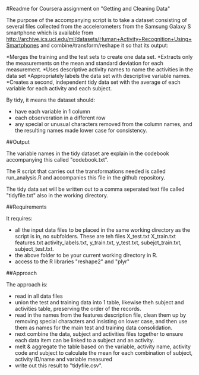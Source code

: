 #Readme for Coursera assignment on "Getting and Cleaning Data"

The purpose of the accompanying script is to take a dataset consisting of several files collected from the accelerometers from the Samsung Galaxy S smartphone which is available from http://archive.ics.uci.edu/ml/datasets/Human+Activity+Recognition+Using+Smartphones and combine/transform/reshape it so that its output:

*Merges the training and the test sets to create one data set.
*Extracts only the measurements on the mean and standard deviation for each measurement. 
*Uses descriptive activity names to name the activities in the data set
*Appropriately labels the data set with descriptive variable names. 
*Creates a second, independent tidy data set with the average of each variable for each activity and each subject. 

By tidy, it means the dataset should:
* have each variable in 1 column
* each observeration in a different row
* any special or unusual characters removed from the column names, and the resulting names made lower case for consistency.

##Output

The variable names in the tidy dataset are explain in the codebook accompanying this called "codebook.txt".

The R script that carries out the transformations needed is called run_analysis.R and accompanies this file in the github repository.

The tidy data set will be written out to a comma seperated text file called "tidyfile.txt" also in the working directory.

##Requirements

It requires:
- all the input data files to be placed in the same working directory as the script is in, no subfolders. These are teh files X_test.txt X_train.txt features.txt activity_labels.txt, y_train.txt, y_test.txt, subejct_train.txt, subject_test.txt.
- the above folder to be your current working directory in R.
- access to the R libraries "reshape2" and "plyr"

##Approach

The approach is:

- read in all data files
- union the test and training data into 1 table, likewise theh subject and activities table, preserving the order of the records.
- read in the names from the features description file, clean them up by removing special characters and insisting on lower case, and then use them as names for the main test and training data consolidation.
- next combine the data, subject and activities files together to ensure each data item can be linked to a subject and an activity.
- melt & aggregate the table based on the variable, activity name, activity code and subject to calculate the mean for each combination of subject, activity ID/name and variable measured
- write out this result to "tidyfile.csv".